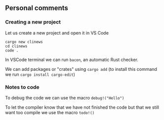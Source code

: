 ## Personal comments
### Creating a new project
Let us create a new project and open it in VS Code
```
cargo new clinews
cd clinews
code .
```
In VSCode terminal we can run ```bacon```, an automatic Rust checker. 

We can add packages or "crates" using ```cargo add``` (to install this command we run ```cargo install cargo-edit```)


### Notes to code
To debug the code we can use the macro ```debug!("Hello")```

To let the compiler know that we have not finished the code but that we still want too compile we use the macro ```todo!()```